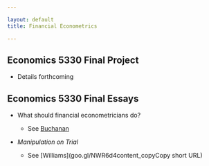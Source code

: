 ```yaml
---

layout: default
title: Financial Econometrics 

---
```


## Economics 5330 Final Project

- Details forthcoming 


## Economics 5330 Final Essays

- What should financial econometricians do? 
	+ See [Buchanan](https://www.jstor.org/stable/1055931?seq=1#page_scan_tab_contents)


- *Manipulation on Trial*
	+ See [Williams](goo.gl/NWR6d4content_copyCopy short URL)

